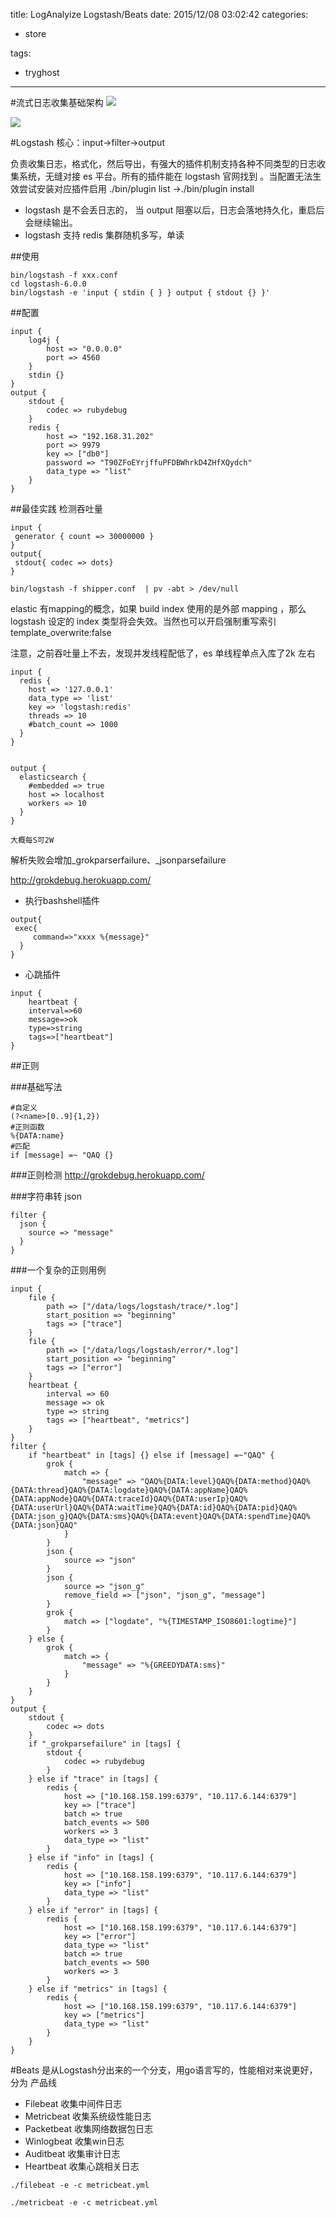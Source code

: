 title: LogAnalyize Logstash/Beats
date: 2015/12/08 03:02:42
categories:

 - store 


tags:

- tryghost

---

#流式日志收集基础架构
![](https://dn-zuoyun.qbox.me/image/6/de/7070f73d53f1186286c6519ae05cb.png)

![](https://dn-zuoyun.qbox.me/image/c/7d/f539840247f98f8b0a0770fcc28aa.png)

#Logstash
核心：input->filter->output

负责收集日志，格式化，然后导出，有强大的插件机制支持各种不同类型的日志收集系统，无缝对接 es 平台。所有的插件能在 logstash 官网找到 。当配置无法生效尝试安装对应插件启用 ./bin/plugin list  ->./bin/plugin install 

 * logstash 是不会丢日志的， 当 output 阻塞以后，日志会落地持久化，重启后会继续输出。
 * logstash 支持 redis 集群随机多写，单读


##使用
```language-bash
bin/logstash -f xxx.conf
cd logstash-6.0.0
bin/logstash -e 'input { stdin { } } output { stdout {} }'

```

##配置
```language-javascript
input {
    log4j {
        host => "0.0.0.0"
        port => 4560
    }
    stdin {}
}
output {
    stdout {
        codec => rubydebug
    }
    redis {
        host => "192.168.31.202"
        port => 9979
        key => ["db0"]
        password => "T90ZFoEYrjffuPFDBWhrkD4ZHfXQydch"
        data_type => "list"
    }
}
```
##最佳实践
检测吞吐量 
```language-xml
input {
 generator { count => 30000000 }
}
output{
 stdout{ codec => dots}
}
```
```language-bash
bin/logstash -f shipper.conf  | pv -abt > /dev/null
```
elastic 有mapping的概念，如果 build index 使用的是外部 mapping ，那么 logstash 设定的 index 类型将会失效。当然也可以开启强制重写索引template_overwrite:false

注意，之前吞吐量上不去，发现并发线程配低了，es 单线程单点入库了2k 左右
```language-javascript
input {
  redis {
    host => '127.0.0.1'
    data_type => 'list'
    key => 'logstash:redis'
    threads => 10
    #batch_count => 1000
  }
}


output {
  elasticsearch {
    #embedded => true
    host => localhost
    workers => 10
  }
}

大概每S可2W
```


解析失败会增加_grokparserfailure、_jsonparsefailure

http://grokdebug.herokuapp.com/

 
* 执行bashshell插件
```
output{
 exec{
     command=>"xxxx %{message}"
  }
}
```
* 心跳插件
```
input {
    heartbeat {
    interval=>60
    message=>ok
    type=>string
    tags=>["heartbeat"]
}
```

##正则
   
###基础写法
```language-bash
#自定义
(?<name>[0..9]{1,2})
#正则函数
%{DATA:name}
#匹配
if [message] =~ "QAQ {}
```
###正则检测
http://grokdebug.herokuapp.com/

###字符串转 json
```language-bash
filter {
  json {
    source => "message"
  }
}
```

###一个复杂的正则用例
```language-javascript
input {
    file {
        path => ["/data/logs/logstash/trace/*.log"]
        start_position => "beginning"
        tags => ["trace"]
    }
    file {
        path => ["/data/logs/logstash/error/*.log"]
        start_position => "beginning"
        tags => ["error"]
    }
    heartbeat {
        interval => 60
        message => ok
        type => string
        tags => ["heartbeat", "metrics"]
    }
}
filter {
    if "heartbeat" in [tags] {} else if [message] =~"QAQ" {
        grok {
            match => {
                "message" => "QAQ%{DATA:level}QAQ%{DATA:method}QAQ%{DATA:thread}QAQ%{DATA:logdate}QAQ%{DATA:appName}QAQ%{DATA:appNode}QAQ%{DATA:traceId}QAQ%{DATA:userIp}QAQ%{DATA:userUrl}QAQ%{DATA:waitTime}QAQ%{DATA:id}QAQ%{DATA:pid}QAQ%{DATA:json_g}QAQ%{DATA:sms}QAQ%{DATA:event}QAQ%{DATA:spendTime}QAQ%{DATA:json}QAQ"
            }
        }
        json {
            source => "json"
        }
        json {
            source => "json_g"
            remove_field => ["json", "json_g", "message"]
        }
        grok {
            match => ["logdate", "%{TIMESTAMP_ISO8601:logtime}"]
        }
    } else {
        grok {
            match => {
                "message" => "%{GREEDYDATA:sms}"
            }
        }
    }
}
output {
    stdout {
        codec => dots
    }
    if "_grokparsefailure" in [tags] {
        stdout {
            codec => rubydebug
        }
    } else if "trace" in [tags] {
        redis {
            host => ["10.168.158.199:6379", "10.117.6.144:6379"]
            key => ["trace"]
            batch => true
            batch_events => 500
            workers => 3
            data_type => "list"
        }
    } else if "info" in [tags] {
        redis {
            host => ["10.168.158.199:6379", "10.117.6.144:6379"]
            key => ["info"]
            data_type => "list"
        }
    } else if "error" in [tags] {
        redis {
            host => ["10.168.158.199:6379", "10.117.6.144:6379"]
            key => ["error"]
            data_type => "list"
            batch => true
            batch_events => 500
            workers => 3
        }
    } else if "metrics" in [tags] {
        redis {
            host => ["10.168.158.199:6379", "10.117.6.144:6379"]
            key => ["metrics"]
            data_type => "list"
        }
    }
}
```
#Beats
是从Logstash分出来的一个分支，用go语言写的，性能相对来说更好，分为 产品线
* Filebeat 收集中间件日志
* Metricbeat 收集系统级性能日志
* Packetbeat 收集网络数据包日志
* Winlogbeat 收集win日志
* Auditbeat 收集审计日志
* Heartbeat 收集心跳相关日志

```language-bash
./filebeat -e -c metricbeat.yml

./metricbeat -e -c metricbeat.yml
```



